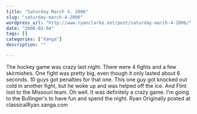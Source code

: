 ```yaml
---
title: "Saturday March 4, 2006"
slug: "saturday-march-4-2006"
wordpress_url: "http://www.ryanclarke.net/post/saturday-march-4-2006/"
date: "2006-03-04"
tags: []
categories: ["Xanga"]
description: ""

---
```


The hockey game was crazy last night. There were 4 fights and a few skirmishes. One fight was pretty big, even though it only lasted about 6 seconds. 10 guys got penalties for that one. This one guy got knocked out cold in another fight, but he woke up and was helped off the ice. And Flint lost to the Missouri team. Oh well. It was definitely a crazy game.
I'm going to the Bullinger's to have fun and spend the night.
Ryan
Originally posted at classicalRyan.xanga.com
